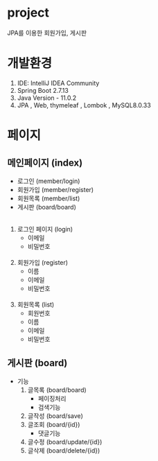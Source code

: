# project
JPA를 이용한 회원가입, 게시판

# 개발환경

1. IDE: IntelliJ IDEA Community
2. Spring Boot 2.7.13
3. Java Version - 11.0.2
4. JPA , Web, thymeleaf , Lombok , MySQL8.0.33

# 페이지

## 메인페이지 (index)
   - 로그인 (member/login)
   - 회원가입 (member/register)
   - 회원목록 (member/list)
   - 게시판 (board/board)
     <br><br>
   1. 로그인 페이지 (login)
      - 이메일
      - 비밀번호
        <br><br>
   2. 회원가입 (register)
      - 이름
      - 이메일
      - 비밀번호
        <br><br>
   3. 회원목록 (list)
      - 회원번호
      - 이름
      - 이메일
      - 비밀번호

## 게시판 (board)
- 기능
    1. 글목록 (board/board)
        - 페이징처리
        - 검색기능
    2. 글작성 (board/save)
    3. 글조회 (board/{id})
        - 댓글기능
    4. 글수정 (board/update/{id})
    5. 글삭제 (board/delete/{id})